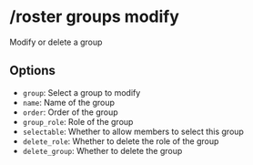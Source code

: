 # /roster groups modify

Modify or delete a group

## Options

- `group`: Select a group to modify
- `name`: Name of the group
- `order`: Order of the group
- `group_role`: Role of the group
- `selectable`: Whether to allow members to select this group
- `delete_role`: Whether to delete the role of the group
- `delete_group`: Whether to delete the group

